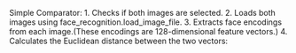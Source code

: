 Simple Comparator: 
	1.	Checks if both images are selected.
	2.	Loads both images using face_recognition.load_image_file.
	3.	Extracts face encodings from each image.(These encodings are 128-dimensional feature vectors.)
	4. Calculates the Euclidean distance between the two vectors:
